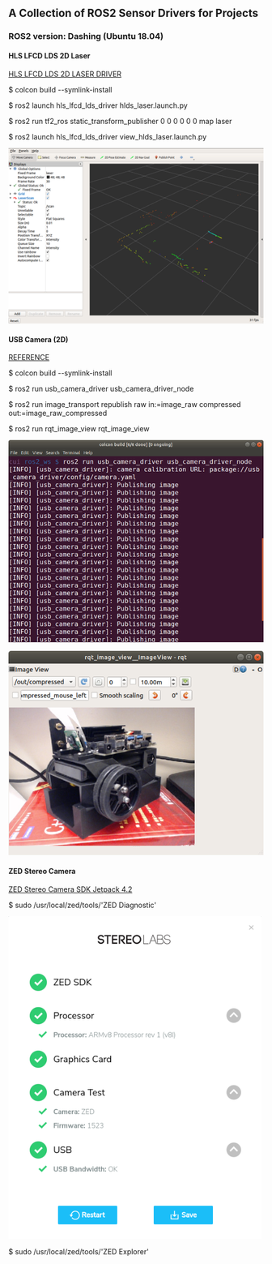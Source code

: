 ## A Collection of ROS2 Sensor Drivers for Projects

### ROS2 version: Dashing  (Ubuntu 18.04)

#### HLS LFCD LDS 2D Laser

[HLS LFCD LDS 2D LASER DRIVER](https://github.com/ROBOTIS-GIT/hls_lfcd_lds_driver/tree/dashing-devel)  

$ colcon build --symlink-install  

$ ros2 launch hls_lfcd_lds_driver hlds_laser.launch.py  

$ ros2 run tf2_ros static_transform_publisher 0 0 0 0 0 0 map laser  

$ ros2 launch hls_lfcd_lds_driver view_hlds_laser.launch.py  

<!--
<a href="url"><img src="./images/hls_demo.png" align="left" height="100" width="48" ></a> 
-->
<a href="url"><img src="./images/hls_demo.png" width="600"></a>  
  

#### USB Camera (2D)

[REFERENCE](https://github.com/klintan/ros2_usb_camera)  

$ colcon build --symlink-install  

$ ros2 run usb_camera_driver usb_camera_driver_node  

$ ros2 run image_transport republish raw in:=image_raw compressed out:=image_raw_compressed  

$ ros2 run rqt_image_view rqt_image_view  

<a href="url"><img src="./images/usb_camera_driver_1.png" width="600"></a>  
  
<a href="url"><img src="./images/usb_camera_driver_2.png" width="600"></a>  




#### ZED Stereo Camera

[ZED Stereo Camera SDK Jetpack 4.2](https://www.stereolabs.com/developers/release/#sdkdownloads_anchor)  

$ sudo /usr/local/zed/tools/'ZED Diagnostic'  

<a href="url"><img src="./images/ZED.png" width="500"></a>  

$ sudo /usr/local/zed/tools/'ZED Explorer'  
